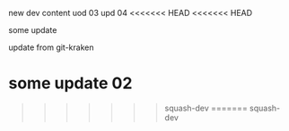 new dev content
uod 03
upd 04
<<<<<<< HEAD
<<<<<<< HEAD

some update

update from git-kraken


some update 02
=======
>>>>>>> squash-dev
=======
>>>>>>> squash-dev
